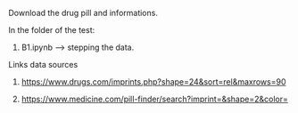 Download the drug pill  and informations.

In the folder of the test: 

1. B1.ipynb --> stepping the data.


Links data  sources
1. https://www.drugs.com/imprints.php?shape=24&sort=rel&maxrows=90

2. https://www.medicine.com/pill-finder/search?imprint=&shape=2&color=